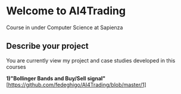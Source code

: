 # Welcome to AI4Trading
Course in under Computer Science at Sapienza 

## Describe your project

You are currently view my project and case studies developed in this courses 


**1)"Bollinger Bands and Buy/Sell signal"** [https://github.com/fedeghigo/AI4Trading/blob/master/1]
